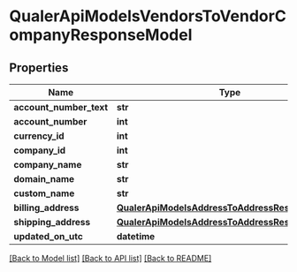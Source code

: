# QualerApiModelsVendorsToVendorCompanyResponseModel

## Properties
Name | Type | Description | Notes
------------ | ------------- | ------------- | -------------
**account_number_text** | **str** |  | [optional] 
**account_number** | **int** |  | [optional] 
**currency_id** | **int** |  | [optional] 
**company_id** | **int** |  | [optional] 
**company_name** | **str** |  | [optional] 
**domain_name** | **str** |  | [optional] 
**custom_name** | **str** |  | [optional] 
**billing_address** | [**QualerApiModelsAddressToAddressResponseModel**](QualerApiModelsAddressToAddressResponseModel.md) |  | [optional] 
**shipping_address** | [**QualerApiModelsAddressToAddressResponseModel**](QualerApiModelsAddressToAddressResponseModel.md) |  | [optional] 
**updated_on_utc** | **datetime** |  | [optional] 

[[Back to Model list]](../README.md#documentation-for-models) [[Back to API list]](../README.md#documentation-for-api-endpoints) [[Back to README]](../README.md)


